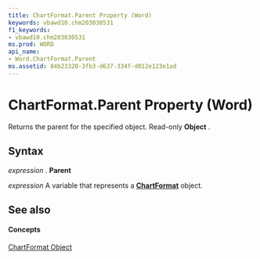 ```yaml
---
title: ChartFormat.Parent Property (Word)
keywords: vbawd10.chm203030531
f1_keywords:
- vbawd10.chm203030531
ms.prod: WORD
api_name:
- Word.ChartFormat.Parent
ms.assetid: 84b23320-3fb3-d637-334f-d012e123e1ad
---
```



# ChartFormat.Parent Property (Word)

Returns the parent for the specified object. Read-only  **Object** .


## Syntax

 _expression_ . **Parent**

 _expression_ A variable that represents a **[ChartFormat](chartformat-object-word.md)** object.


## See also


#### Concepts


[ChartFormat Object](chartformat-object-word.md)


